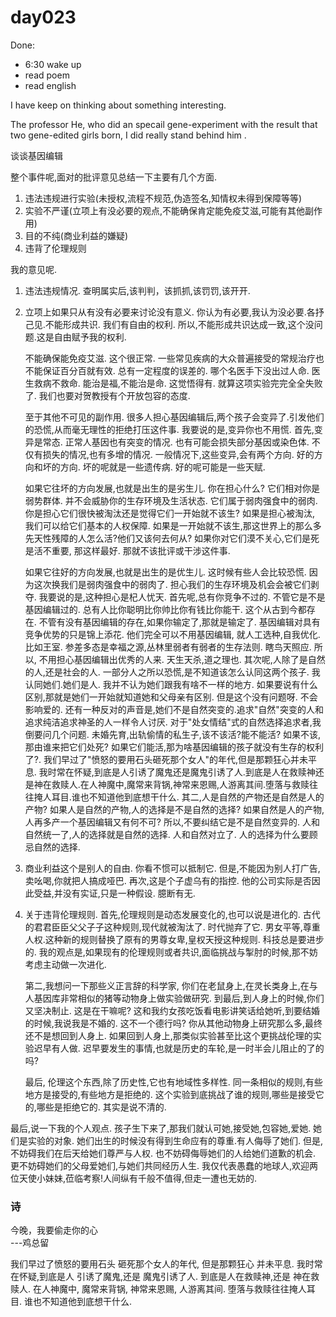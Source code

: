# day023
Done:
- 6:30 wake up
- read poem
- read english

I have keep on thinking about something interesting.

The professor He, who did an specail gene-experiment with the result that two gene-edited girls born, I did really stand behind him .

谈谈基因编辑

整个事件呢,面对的批评意见总结一下主要有几个方面.
1. 违法违规进行实验(未授权,流程不规范,伪造签名,知情权未得到保障等等)
2. 实验不严谨(立项上有没必要的观点,不能确保肯定能免疫艾滋,可能有其他副作用)
3. 目的不纯(商业利益的嫌疑)
4. 违背了伦理规则

我的意见呢.
1. 违法违规情况. 查明属实后,该判判，该抓抓,该罚罚,该开开.
2. 立项上如果只从有没有必要来讨论没有意义. 你认为有必要,我认为没必要.各抒己见.不能形成共识.
      我们有自由的权利. 所以,不能形成共识达成一致,这个没问题.这是自由赋予我的权利.

      不能确保能免疫艾滋. 这个很正常. 一些常见疾病的大众普遍接受的常规治疗也不能保证百分百就有效.
      总有一定程度的误差的. 哪个名医手下没出过人命. 医生救病不救命. 能治是福,不能治是命. 这觉悟得有.
      就算这项实验完完全全失败了. 我们也要对贺教授有个开放包容的态度. 

      至于其他不可见的副作用. 很多人担心基因编辑后,两个孩子会变异了.引发他们的恐慌,从而毫无理性的拒绝打压这件事.
      我要说的是,变异你也不用慌.
      首先,变异是常态. 正常人基因也有突变的情况. 也有可能会损失部分基因或染色体. 不仅有损失的情况,也有多增的情况.
      一般情况下,这些变异,会有两个方向. 好的方向和坏的方向. 坏的呢就是一些遗传病. 好的呢可能是一些天赋.

    如果它往坏的方向发展,也就是出生的是劣生儿. 你在担心什么? 它们相对你是弱势群体. 并不会威胁你的生存环境及生活状态.
    它们属于弱肉强食中的弱肉. 你是担心它们很快被淘汰还是觉得它们一开始就不该生? 如果是担心被淘汰, 我们可以给它们基本的人权保障.
    如果是一开始就不该生,那这世界上的那么多先天性残障的人怎么活?他们又该何去何从? 如果你对它们漠不关心,它们是死是活不重要,
    那这样最好. 那就不该批评或干涉这件事.

    如果它往好的方向发展,也就是出生的是优生儿. 这时候有些人会比较恐慌. 因为这次换我们是弱肉强食中的弱肉了.
    担心我们的生存环境及机会会被它们剥夺. 我要说的是,这种担心是杞人忧天.
    首先呢,总有你竞争不过的. 不管它是不是基因编辑过的. 总有人比你聪明比你帅比你有钱比你能干. 这个从古到今都存在.
    不管有没有基因编辑的存在,如果你输定了,那就是输定了. 基因编辑对具有竞争优势的只是锦上添花. 他们完全可以不用基因编辑,
    就人工选种,自我优化. 比如王室.  参差多态是幸福之源,丛林里弱者有弱者的生存法则. 瞎鸟天照应. 所以, 不用担心基因编辑出优秀的人来.
    天生天杀,道之理也. 
    其次呢,人除了是自然的人,还是社会的人. 一部分人之所以恐慌,是不知道该怎么认同这两个孩子.
    我认同她们.她们是人. 我并不认为她们跟我有啥不一样的地方. 
    如果要说有什么区别,那就是她们一开始就知道她和父母亲有区别. 但是这个没有问题呀. 不会影响爱的.
    还有一种反对的声音是,她们不是自然突变的.追求"自然"突变的人和追求纯洁追求神圣的人一样令人讨厌.
    对于"处女情结"式的自然选择追求者,我倒要问几个问题. 未婚先育,出轨偷情的私生子,该不该活?能不能活?
    如果不该,那由谁来把它们处死? 如果它们能活,那为啥基因编辑的孩子就没有生存的权利了?.
    我们早过了"愤怒的要用石头砸死那个女人"的年代,但是那颗狂心并未平息.
    我时常在怀疑,到底是人引诱了魔鬼还是魔鬼引诱了人.到底是人在救赎神还是神在救赎人.在人神魔中,魔常来背锅,神常来恩赐,人游离其间.堕落与救赎往往掩人耳目.谁也不知道他到底想干什么.
    其二,人是自然的产物还是自然是人的产物? 如果人是自然的产物,人的选择是不是自然的选择? 
    如果自然是人的产物,人再多产一个基因编辑又有何不可?
    所以,不要纠结它是不是自然变异的. 人和自然统一了,人的选择就是自然的选择. 人和自然对立了. 人的选择为什么要顾忌自然的选择.

3. 商业利益这个是别人的自由. 你看不惯可以抵制它. 但是,不能因为别人打广告,卖吆喝,你就把人搞成哑巴.
      再次,这是个子虚乌有的指控. 他的公司实际是否因此受益,并没有实证,只是一种假设. 臆断有无.

4. 关于违背伦理规则.
     首先,伦理规则是动态发展变化的,也可以说是进化的. 古代的君君臣臣父父子子这种规则,现代就被淘汰了.
     时代抛弃了它. 男女平等,尊重人权.这种新的规则替换了原有的男尊女卑,皇权天授这种规则.
     科技总是要进步的. 我的观点是,如果现有的伦理规则或者共识,面临挑战与掣肘的时候,那不妨考虑主动做一次进化.

     第二,我想问一下那些义正言辞的科学家, 你们在老鼠身上,在灵长类身上,在与人基因库非常相似的猪等动物身上做实验做研究.
     到最后,到人身上的时候,你们又坚决制止. 这是在干嘛呢?  这和我约女孩吃饭看电影讲笑话给她听,到要结婚的时候,我说我是不婚的.
     这不一个德行吗?  你从其他动物身上研究那么多,最终还不是想回到人身上. 如果回到人身上,那类似实验甚至比这个更挑战伦理的实验迟早有人做.
     迟早要发生的事情,也就是历史的车轮,是一时半会儿阻止的了的吗?

     最后, 伦理这个东西,除了历史性,它也有地域性多样性. 同一条相似的规则,有些地方是接受的,有些地方是拒绝的.
     这个实验到底挑战了谁的规则,哪些是接受它的,哪些是拒绝它的. 其实是说不清的.

最后,说一下我的个人观点.
孩子生下来了,那我们就认可她,接受她,包容她,爱她. 她们是实验的对象. 她们出生的时候没有得到生命应有的尊重.有人侮辱了她们.
但是,不妨碍我们在后天给她们尊严与人权. 也不妨碍侮辱她们的人给她们道歉的机会. 更不妨碍她们的父母爱她们,与她们共同经历人生.
我仅代表愚蠢的地球人,欢迎两位天使小妹妹,莅临考察!人间纵有千般不值得,但走一遭也无妨的.



### 诗
今晚，我要偷走你的心     
            ---鸡总留

我们早过了愤怒的要用石头
砸死那个女人的年代,
但是那颗狂心
并未平息.
我时常在怀疑,到底是人
引诱了魔鬼,还是
魔鬼引诱了人.
到底是人在救赎神,还是
神在救赎人.
在人神魔中,
魔常来背锅,
神常来恩赐,
人游离其间.
堕落与救赎往往掩人耳目.
谁也不知道他到底想干什么.